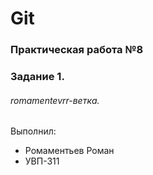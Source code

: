 # Git
### Практическая работа №8
### Задание 1.
###### romamentevrr-ветка. 

Выполнил:
* Ромаментьев Роман
* УВП-311
